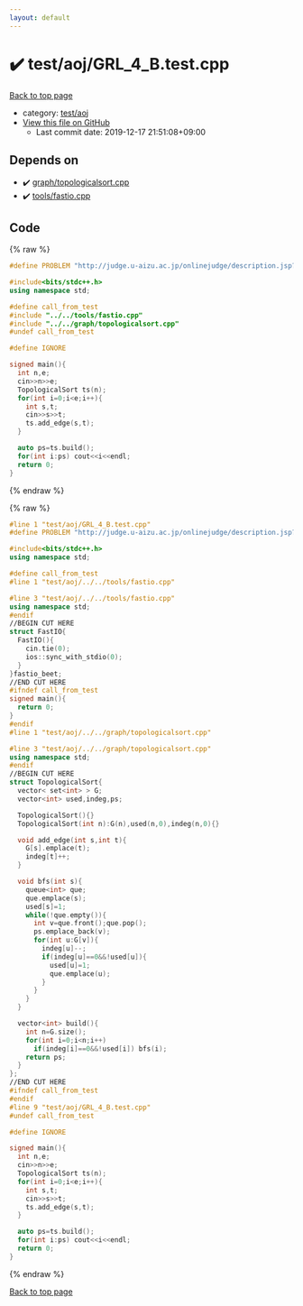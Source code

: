 ```yaml
---
layout: default
---
```


<!-- mathjax config similar to math.stackexchange -->
<script type="text/javascript" async
  src="https://cdnjs.cloudflare.com/ajax/libs/mathjax/2.7.5/MathJax.js?config=TeX-MML-AM_CHTML">
</script>
<script type="text/x-mathjax-config">
  MathJax.Hub.Config({
    TeX: { equationNumbers: { autoNumber: "AMS" }},
    tex2jax: {
      inlineMath: [ ['$','$'] ],
      processEscapes: true
    },
    "HTML-CSS": { matchFontHeight: false },
    displayAlign: "left",
    displayIndent: "2em"
  });
</script>

<script type="text/javascript" src="https://cdnjs.cloudflare.com/ajax/libs/jquery/3.4.1/jquery.min.js"></script>
<script src="https://cdn.jsdelivr.net/npm/jquery-balloon-js@1.1.2/jquery.balloon.min.js" integrity="sha256-ZEYs9VrgAeNuPvs15E39OsyOJaIkXEEt10fzxJ20+2I=" crossorigin="anonymous"></script>
<script type="text/javascript" src="../../../assets/js/copy-button.js"></script>
<link rel="stylesheet" href="../../../assets/css/copy-button.css" />


# :heavy_check_mark: test/aoj/GRL_4_B.test.cpp

<a href="../../../index.html">Back to top page</a>

* category: <a href="../../../index.html#0d0c91c0cca30af9c1c9faef0cf04aa9">test/aoj</a>
* <a href="{{ site.github.repository_url }}/blob/master/test/aoj/GRL_4_B.test.cpp">View this file on GitHub</a>
    - Last commit date: 2019-12-17 21:51:08+09:00




## Depends on

* :heavy_check_mark: <a href="../../../library/graph/topologicalsort.cpp.html">graph/topologicalsort.cpp</a>
* :heavy_check_mark: <a href="../../../library/tools/fastio.cpp.html">tools/fastio.cpp</a>


## Code

<a id="unbundled"></a>
{% raw %}
```cpp
#define PROBLEM "http://judge.u-aizu.ac.jp/onlinejudge/description.jsp?id=GRL_4_B"

#include<bits/stdc++.h>
using namespace std;

#define call_from_test
#include "../../tools/fastio.cpp"
#include "../../graph/topologicalsort.cpp"
#undef call_from_test

#define IGNORE

signed main(){
  int n,e;
  cin>>n>>e;
  TopologicalSort ts(n);
  for(int i=0;i<e;i++){
    int s,t;
    cin>>s>>t;
    ts.add_edge(s,t);
  }

  auto ps=ts.build();
  for(int i:ps) cout<<i<<endl;
  return 0;
}

```
{% endraw %}

<a id="bundled"></a>
{% raw %}
```cpp
#line 1 "test/aoj/GRL_4_B.test.cpp"
#define PROBLEM "http://judge.u-aizu.ac.jp/onlinejudge/description.jsp?id=GRL_4_B"

#include<bits/stdc++.h>
using namespace std;

#define call_from_test
#line 1 "test/aoj/../../tools/fastio.cpp"

#line 3 "test/aoj/../../tools/fastio.cpp"
using namespace std;
#endif
//BEGIN CUT HERE
struct FastIO{
  FastIO(){
    cin.tie(0);
    ios::sync_with_stdio(0);
  }
}fastio_beet;
//END CUT HERE
#ifndef call_from_test
signed main(){
  return 0;
}
#endif
#line 1 "test/aoj/../../graph/topologicalsort.cpp"

#line 3 "test/aoj/../../graph/topologicalsort.cpp"
using namespace std;
#endif
//BEGIN CUT HERE
struct TopologicalSort{
  vector< set<int> > G;
  vector<int> used,indeg,ps;

  TopologicalSort(){}
  TopologicalSort(int n):G(n),used(n,0),indeg(n,0){}

  void add_edge(int s,int t){
    G[s].emplace(t);
    indeg[t]++;
  }

  void bfs(int s){
    queue<int> que;
    que.emplace(s);
    used[s]=1;
    while(!que.empty()){
      int v=que.front();que.pop();
      ps.emplace_back(v);
      for(int u:G[v]){
        indeg[u]--;
        if(indeg[u]==0&&!used[u]){
          used[u]=1;
          que.emplace(u);
        }
      }
    }
  }

  vector<int> build(){
    int n=G.size();
    for(int i=0;i<n;i++)
      if(indeg[i]==0&&!used[i]) bfs(i);
    return ps;
  }
};
//END CUT HERE
#ifndef call_from_test
#endif
#line 9 "test/aoj/GRL_4_B.test.cpp"
#undef call_from_test

#define IGNORE

signed main(){
  int n,e;
  cin>>n>>e;
  TopologicalSort ts(n);
  for(int i=0;i<e;i++){
    int s,t;
    cin>>s>>t;
    ts.add_edge(s,t);
  }

  auto ps=ts.build();
  for(int i:ps) cout<<i<<endl;
  return 0;
}

```
{% endraw %}

<a href="../../../index.html">Back to top page</a>


